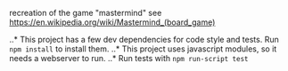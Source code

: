 recreation of the game "mastermind" see https://en.wikipedia.org/wiki/Mastermind_(board_game)

..* This project has a few dev dependencies for code style and tests. Run `npm install` to install them. 
..* This project uses javascript modules, so it needs a webserver to run.
..* Run tests with `npm run-script test`

